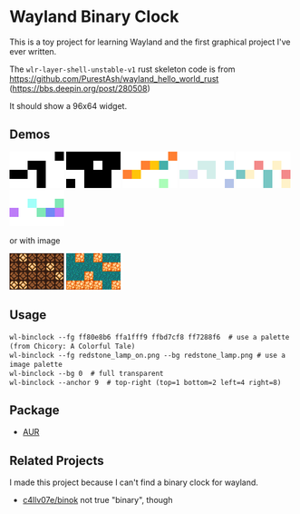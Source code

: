 # Wayland Binary Clock
This is a toy project for learning Wayland and the first graphical project I've ever written.

The `wlr-layer-shell-unstable-v1` rust skeleton code is from
https://github.com/PurestAsh/wayland_hello_world_rust (https://bbs.deepin.org/post/280508)

It should show a 96x64 widget.

## Demos
![](demos/demo_mono.png)
![](demos/demo_reversed.png)
![](demos/demo_brekkie.png)
![](demos/demo_peak.png)
![](demos/demo_dinners.png)
![](demos/demo_rainforest.png)

or with image

![](demos/demo_redstone.png)
![](demos/demo_shroom.png)


## Usage
```
wl-binclock --fg ff80e8b6 ffa1fff9 ffbd7cf8 ff7288f6  # use a palette (from Chicory: A Colorful Tale)
wl-binclock --fg redstone_lamp_on.png --bg redstone_lamp.png # use a image palette
wl-binclock --bg 0  # full transparent
wl-binclock --anchor 9  # top-right (top=1 bottom=2 left=4 right=8)
```

## Package
- [AUR](https://aur.archlinux.org/packages/wl-binclock)

## Related Projects
I made this project because I can't find a binary clock for wayland.
- [c4llv07e/binok](https://codeberg.org/c4llv07e/binok)
  not true "binary", though

